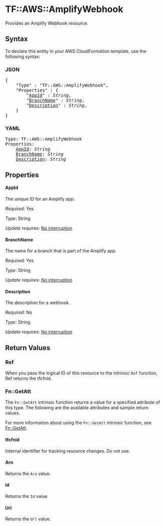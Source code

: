 # TF::AWS::AmplifyWebhook

Provides an Amplify Webhook resource.

## Syntax

To declare this entity in your AWS CloudFormation template, use the following syntax:

### JSON

<pre>
{
    "Type" : "TF::AWS::AmplifyWebhook",
    "Properties" : {
        "<a href="#appid" title="AppId">AppId</a>" : <i>String</i>,
        "<a href="#branchname" title="BranchName">BranchName</a>" : <i>String</i>,
        "<a href="#description" title="Description">Description</a>" : <i>String</i>,
    }
}
</pre>

### YAML

<pre>
Type: TF::AWS::AmplifyWebhook
Properties:
    <a href="#appid" title="AppId">AppId</a>: <i>String</i>
    <a href="#branchname" title="BranchName">BranchName</a>: <i>String</i>
    <a href="#description" title="Description">Description</a>: <i>String</i>
</pre>

## Properties

#### AppId

The unique ID for an Amplify app.

_Required_: Yes

_Type_: String

_Update requires_: [No interruption](https://docs.aws.amazon.com/AWSCloudFormation/latest/UserGuide/using-cfn-updating-stacks-update-behaviors.html#update-no-interrupt)

#### BranchName

The name for a branch that is part of the Amplify app.

_Required_: Yes

_Type_: String

_Update requires_: [No interruption](https://docs.aws.amazon.com/AWSCloudFormation/latest/UserGuide/using-cfn-updating-stacks-update-behaviors.html#update-no-interrupt)

#### Description

The description for a webhook.

_Required_: No

_Type_: String

_Update requires_: [No interruption](https://docs.aws.amazon.com/AWSCloudFormation/latest/UserGuide/using-cfn-updating-stacks-update-behaviors.html#update-no-interrupt)

## Return Values

### Ref

When you pass the logical ID of this resource to the intrinsic `Ref` function, Ref returns the tfcfnid.

### Fn::GetAtt

The `Fn::GetAtt` intrinsic function returns a value for a specified attribute of this type. The following are the available attributes and sample return values.

For more information about using the `Fn::GetAtt` intrinsic function, see [Fn::GetAtt](https://docs.aws.amazon.com/AWSCloudFormation/latest/UserGuide/intrinsic-function-reference-getatt.html).

#### tfcfnid

Internal identifier for tracking resource changes. Do not use.

#### Arn

Returns the <code>Arn</code> value.

#### Id

Returns the <code>Id</code> value.

#### Url

Returns the <code>Url</code> value.

